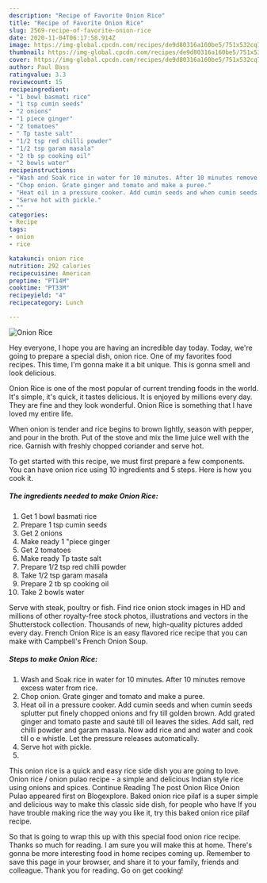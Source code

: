 ```yaml
---
description: "Recipe of Favorite Onion Rice"
title: "Recipe of Favorite Onion Rice"
slug: 2569-recipe-of-favorite-onion-rice
date: 2020-11-04T06:17:58.914Z
image: https://img-global.cpcdn.com/recipes/de9d80316a160be5/751x532cq70/onion-rice-recipe-main-photo.jpg
thumbnail: https://img-global.cpcdn.com/recipes/de9d80316a160be5/751x532cq70/onion-rice-recipe-main-photo.jpg
cover: https://img-global.cpcdn.com/recipes/de9d80316a160be5/751x532cq70/onion-rice-recipe-main-photo.jpg
author: Paul Bass
ratingvalue: 3.3
reviewcount: 15
recipeingredient:
- "1 bowl basmati rice"
- "1 tsp cumin seeds"
- "2 onions"
- "1 piece ginger"
- "2 tomatoes"
- " Tp taste salt"
- "1/2 tsp red chilli powder"
- "1/2 tsp garam masala"
- "2 tb sp cooking oil"
- "2 bowls water"
recipeinstructions:
- "Wash and Soak rice in water for 10 minutes. After 10 minutes remove excess water from rice."
- "Chop onion. Grate ginger and tomato and make a puree."
- "Heat oil in a pressure cooker. Add cumin seeds and when cumin seeds splutter put finely chopped onions and fry till golden brown. Add grated ginger and tomato paste and sauté till oil leaves the sides. Add salt, red chilli powder and garam masala. Now add rice and and water and cook till o e whistle. Let the pressure releases automatically."
- "Serve hot with pickle."
- ""
categories:
- Recipe
tags:
- onion
- rice

katakunci: onion rice 
nutrition: 292 calories
recipecuisine: American
preptime: "PT14M"
cooktime: "PT33M"
recipeyield: "4"
recipecategory: Lunch

---
```



![Onion Rice](https://img-global.cpcdn.com/recipes/de9d80316a160be5/751x532cq70/onion-rice-recipe-main-photo.jpg)

Hey everyone, I hope you are having an incredible day today. Today, we're going to prepare a special dish, onion rice. One of my favorites food recipes. This time, I'm gonna make it a bit unique. This is gonna smell and look delicious.

Onion Rice is one of the most popular of current trending foods in the world. It's simple, it's quick, it tastes delicious. It is enjoyed by millions every day. They are fine and they look wonderful. Onion Rice is something that I have loved my entire life.

When onion is tender and rice begins to brown lightly, season with pepper, and pour in the broth. Put of the stove and mix the lime juice well with the rice. Garnish with freshly chopped coriander and serve hot.


To get started with this recipe, we must first prepare a few components. You can have onion rice using 10 ingredients and 5 steps. Here is how you cook it.

<!--inarticleads1-->

##### The ingredients needed to make Onion Rice:

1. Get 1 bowl basmati rice
1. Prepare 1 tsp cumin seeds
1. Get 2 onions
1. Make ready 1 &#34;piece ginger
1. Get 2 tomatoes
1. Make ready  Tp taste salt
1. Prepare 1/2 tsp red chilli powder
1. Take 1/2 tsp garam masala
1. Prepare 2 tb sp cooking oil
1. Take 2 bowls water


Serve with steak, poultry or fish. Find rice onion stock images in HD and millions of other royalty-free stock photos, illustrations and vectors in the Shutterstock collection. Thousands of new, high-quality pictures added every day. French Onion Rice is an easy flavored rice recipe that you can make with Campbell&#39;s French Onion Soup. 

<!--inarticleads2-->

##### Steps to make Onion Rice:

1. Wash and Soak rice in water for 10 minutes. After 10 minutes remove excess water from rice.
1. Chop onion. Grate ginger and tomato and make a puree.
1. Heat oil in a pressure cooker. Add cumin seeds and when cumin seeds splutter put finely chopped onions and fry till golden brown. Add grated ginger and tomato paste and sauté till oil leaves the sides. Add salt, red chilli powder and garam masala. Now add rice and and water and cook till o e whistle. Let the pressure releases automatically.
1. Serve hot with pickle.
1. 


This onion rice is a quick and easy rice side dish you are going to love. Onion rice / onion pulao recipe - a simple and delicious Indian style rice using onions and spices. Continue Reading The post Onion Rice Onion Pulao appeared first on Blogexplore. Baked onion rice pilaf is a super simple and delicious way to make this classic side dish, for people who have If you have trouble making rice the way you like it, try this baked onion rice pilaf recipe. 

So that is going to wrap this up with this special food onion rice recipe. Thanks so much for reading. I am sure you will make this at home. There's gonna be more interesting food in home recipes coming up. Remember to save this page in your browser, and share it to your family, friends and colleague. Thank you for reading. Go on get cooking!
